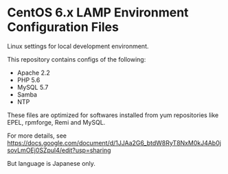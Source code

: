 # CentOS 6.x LAMP Environment Configuration Files
Linux settings for local development environment.

This repository contains configs of the following:

- Apache 2.2
- PHP 5.6
- MySQL 5.7
- Samba
- NTP

These files are optimized for softwares installed from yum repositories like EPEL, rpmforge, Remi and MySQL.

For more details, see https://docs.google.com/document/d/1JJAa2G6_btdW8RyT8NxM0kJ4Ab0jsovLmOEj0SZpul4/edit?usp=sharing

But language is Japanese only.
